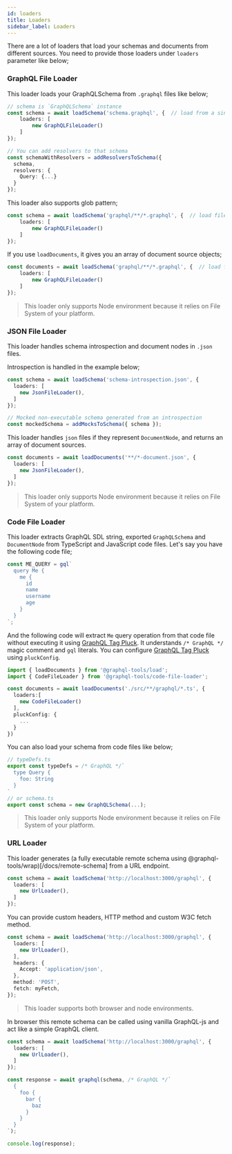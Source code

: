 ```yaml
---
id: loaders
title: Loaders
sidebar_label: Loaders
---
```

There are a lot of loaders that load your schemas and documents from different sources. You need to provide those loaders under `loaders` parameter like below;

### GraphQL File Loader
This loader loads your GraphQLSchema from `.graphql` files like below;

```ts
// schema is `GraphQLSchema` instance
const schema = await loadSchema('schema.graphql', {  // load from a single schema file
    loaders: [
        new GraphQLFileLoader()
    ]
});

// You can add resolvers to that schema
const schemaWithResolvers = addResolversToSchema({
  schema,
  resolvers: {
    Query: {...}
  }
});
```

This loader also supports glob pattern;
```ts
const schema = await loadSchema('graphql/**/*.graphql', {  // load files and merge them into a single schema object
    loaders: [
        new GraphQLFileLoader()
    ]
});
```

If you use `loadDocuments`, it gives you an array of document source objects;
```ts
const documents = await loadSchema('graphql/**/*.graphql', {  // load files and merge them into a single schema object
    loaders: [
        new GraphQLFileLoader()
    ]
});
```

> This loader only supports Node environment because it relies on File System of your platform.

### JSON File Loader
This loader handles schema introspection and document nodes in `.json` files.

Introspection is handled in the example below;
```ts
const schema = await loadSchema('schema-introspection.json', {
  loaders: [
    new JsonFileLoader(),
  ]
});

// Mocked non-executable schema generated from an introspection
const mockedSchema = addMocksToSchema({ schema });
```

This loader handles `json` files if they represent `DocumentNode`, and returns an array of document sources.
```ts
const documents = await loadDocuments('**/*-document.json', {
  loaders: [
    new JsonFileLoader(),
  ]
});
```

> This loader only supports Node environment because it relies on File System of your platform.

### Code File Loader
This loader extracts GraphQL SDL string, exported `GraphQLSchema` and `DocumentNode` from TypeScript and JavaScript code files.
Let's say you have the following code file;

```ts
const ME_QUERY = gql`
  query Me {
    me {
      id
      name
      username
      age
    }
  }
`;
```

And the following code will extract `Me` query operation from that code file without executing it using [GraphQL Tag Pluck](/docs/graphql-tag-pluck). It understands `/* GraphQL */` magic comment and `gql` literals. You can configure [GraphQL Tag Pluck](/docs/graphql-tag-pluck) using `pluckConfig`.

```ts
import { loadDocuments } from '@graphql-tools/load';
import { CodeFileLoader } from '@graphql-tools/code-file-loader';

const documents = await loadDocuments('./src/**/graphql/*.ts', {
  loaders:[
    new CodeFileLoader()
  ],
  pluckConfig: {
    ...
  }
})
```

You can also load your schema from code files like below;

```ts
// typeDefs.ts
export const typeDefs = /* GraphQL */`
  type Query {
    foo: String
  }
`
// or schema.ts
export const schema = new GraphQLSchema(...);
```

> This loader only supports Node environment because it relies on File System of your platform.

### URL Loader
This loader generates (a fully executable remote schema using @graphql-tools/wrap)[/docs/remote-schema] from a URL endpoint.

```ts
const schema = await loadSchema('http://localhost:3000/graphql', {
  loaders: [
    new UrlLoader(),
  ]
});
```

You can provide custom headers, HTTP method and custom W3C fetch method.

```ts
const schema = await loadSchema('http://localhost:3000/graphql', {
  loaders: [
    new UrlLoader(),
  ],
  headers: {
    Accept: 'application/json',
  },
  method: 'POST',
  fetch: myFetch,
});
```

> This loader supports both browser and node environments.

In browser this remote schema can be called using vanilla GraphQL-js and act like a simple GraphQL client.
```ts
const schema = await loadSchema('http://localhost:3000/graphql', {
  loaders: [
    new UrlLoader(),
  ]
});

const response = await graphql(schema, /* GraphQL */`
  {
    foo {
      bar {
        baz
      }
    }
  }
`);

console.log(response);
```


